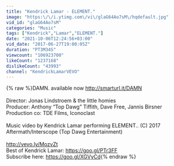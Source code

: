 ```yaml
---
title: "Kendrick Lamar - ELEMENT."
image: "https:\/\/i.ytimg.com\/vi\/glaG64Ao7sM\/hqdefault.jpg"
vid_id: "glaG64Ao7sM"
categories: "Music"
tags: ["Kendrick","Lamar","ELEMENT."]
date: "2021-10-06T12:24:56+03:00"
vid_date: "2017-06-27T19:00:05Z"
duration: "PT3M34S"
viewcount: "106923700"
likeCount: "1237168"
dislikeCount: "43993"
channel: "KendrickLamarVEVO"
---
```

{% raw %}DAMN. available now <a rel="nofollow" target="blank" href="http://smarturl.it/DAMN">http://smarturl.it/DAMN</a> <br /> <br />Director: Jonas Lindstroem &amp; the little homies<br />Producer: Anthony “Top Dawg” Tiffith, Dave Free, Jannis Birsner <br />Production co: TDE Films, Iconoclast<br /> <br />Music video by Kendrick Lamar performing ELEMENT.. (C) 2017 Aftermath/Interscope (Top Dawg Entertainment)<br /> <br /><a rel="nofollow" target="blank" href="http://vevo.ly/MozvZt">http://vevo.ly/MozvZt</a><br />Best of Kendrick Lamar: <a rel="nofollow" target="blank" href="https://goo.gl/PTr3FF">https://goo.gl/PTr3FF</a><br />Subscribe here: <a rel="nofollow" target="blank" href="https://goo.gl/XGVyCd">https://goo.gl/XGVyCd</a>{% endraw %}

